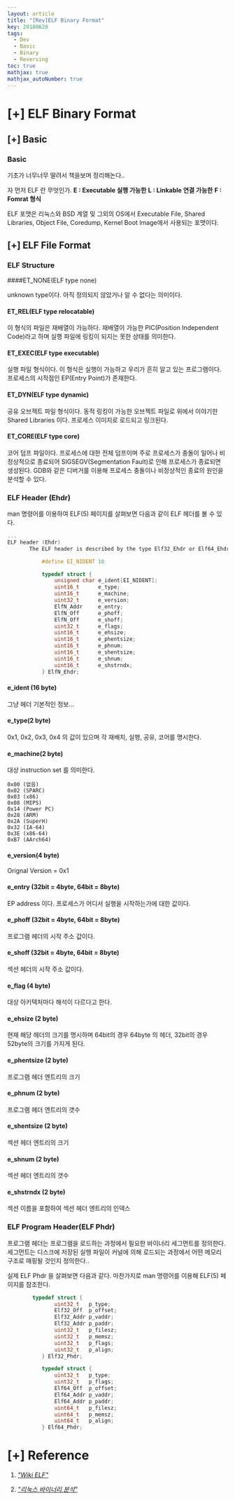 ```yaml
---
layout: article
title: "[Rev]ELF Binary Format"
key: 20180620
tags:
  - Dev
  - Basic
  - Binary
  - Reversing
toc: true
mathjax: true
mathjax_autoNumber: true
---
```


# [+] ELF Binary Format

## [+] Basic

### Basic

기초가 너무너무 딸려서 책을보며 정리해논다..

자 먼저 ELF 란 무엇인가.
**E : Executable 실행 가능한**
**L : Linkable 연결 가능한**
**F : Fomrat 형식**

ELF 포맷은 리눅스와 BSD 계열 및 그외의 OS에서 Executable File, Shared Libraries, Object File, Coredump, Kernel Boot Image에서 사용되는 포맷이다.

## [+] ELF File Format

### ELF Structure

####ET_NONE(ELF type none)

unknown type이다. 아직 정의되지 않았거나 알 수 없다는 의미이다.

#### ET_REL(ELF type relocatable)

이 형식의 파일은 재배열이 가능하다. 재배열이 가능한 PIC(Position Independent Code)라고 하며 실행 파일에 링킹이 되지는 못한 상태를 의미한다.

#### ET_EXEC(ELF type executable)

실행 파일 형식이다. 이 형식은 실행이 가능하고 우리가 흔히 알고 있는 프로그램이다. 프로세스의 시작점인 EP(Entry Point)가 존재한다.

#### ET_DYN(ELF type dynamic)

공유 오브젝트 파일 형식이다. 동적 링킹이 가능한 오브젝트 파일로 위에서 이야기한 Shared Libraries 이다. 프로세스 이미지로 로드되고 링크된다.

#### ET_CORE(ELF type core)

코어 덤프 파일이다. 프로세스에 대한 전체 덤프이며 주로 프로세스가 충돌이 일어나 비정상적으로 종료되어 SIGSEGV(Segmentation Fault)로 인해 프로세스가 종료되면 생성된다. GDB와 같은 디버거를 이용해 프로세스 충돌이나 비정상적인 종료의 원인을 분석할 수 있다.



### ELF Header (Ehdr)

man 명령어를 이용하여 ELF(5) 페이지를 살펴보면 다음과 같이 ELF 헤더를 볼 수 있다.

```c
...
ELF header (Ehdr)
       The ELF header is described by the type Elf32_Ehdr or Elf64_Ehdr:

           #define EI_NIDENT 16

           typedef struct {
               unsigned char e_ident[EI_NIDENT];
               uint16_t      e_type;
               uint16_t      e_machine;
               uint32_t      e_version;
               ElfN_Addr     e_entry;
               ElfN_Off      e_phoff;
               ElfN_Off      e_shoff;
               uint32_t      e_flags;
               uint16_t      e_ehsize;
               uint16_t      e_phentsize;
               uint16_t      e_phnum;
               uint16_t      e_shentsize;
               uint16_t      e_shnum;
               uint16_t      e_shstrndx;
           } ElfN_Ehdr;
```

#### e_ident (16 byte) 

그냥 헤더 기본적인 정보... 

#### e_type(2 byte)

0x1, 0x2, 0x3, 0x4 의 값이 있으며 각 재배치, 실행, 공유, 코어를 명시한다. 

#### e_machine(2 byte)

대상 instruction set 를 의미한다.

```
0x00 (없음)
0x02 (SPARC)
0x03 (x86)
0x08 (MIPS)
0x14 (Power PC)
0x28 (ARM)
0x2A (SuperH)
0x32 (IA-64)
0x3E (x86-64)
0xB7 (AArch64)
```

#### e_version(4 byte)

Orignal Version = 0x1

#### e_entry (32bit = 4byte, 64bit = 8byte)

EP address 이다. 프로세스가 어디서 실행을 시작하는가에 대한 값이다.

#### e_phoff (32bit = 4byte, 64bit = 8byte)

프로그램 헤더의 시작 주소 값이다.

#### e_shoff (32bit = 4byte, 64bit = 8byte)

섹션 헤더의 시작 주소 값이다.

#### e_flag (4 byte)

대상 아키텍처마다 해석이 다르다고 한다.

#### e_ehsize (2 byte)

현재 해당 헤더의 크기를 명시하며 64bit의 경우 64byte 의 헤더, 32bit의 경우 52byte의 크기를 가지게 된다.

#### e_phentsize (2 byte)

프로그램 헤더 엔트리의 크기

#### e_phnum (2 byte)

프로그램 헤더 엔트리의 갯수

#### e_shentsize (2 byte)

섹션 헤더 엔트리의 크기

#### e_shnum (2 byte)

섹션 헤더 엔트리의 갯수

#### e_shstrndx (2 byte)

섹션 이름을 포함하여 섹션 헤더 엔트리의 인덱스

### ELF Program Header(ELF Phdr)

프로그램 헤더는 프로그램을 로드하는 과정에서 필요한 바이너리 세그먼트를 정의한다. 세그먼트는 디스크에 저장된 실행 파일이 커널에 의해 로드되는 과정에서 어떤 메모리 구조로 매핑될 것인지 정의한다..

실제 ELF Phdr 을 살펴보면 다음과 같다. 마찬가지로 man 명령어를 이용해 ELF(5) 페이지를 참조한다.

```c
		typedef struct {
               uint32_t   p_type;
               Elf32_Off  p_offset;
               Elf32_Addr p_vaddr;
               Elf32_Addr p_paddr;
               uint32_t   p_filesz;
               uint32_t   p_memsz;
               uint32_t   p_flags;
               uint32_t   p_align;
           } Elf32_Phdr;

           typedef struct {
               uint32_t   p_type;
               uint32_t   p_flags;
               Elf64_Off  p_offset;
               Elf64_Addr p_vaddr;
               Elf64_Addr p_paddr;
               uint64_t   p_filesz;
               uint64_t   p_memsz;
               uint64_t   p_align;
           } Elf64_Phdr;
```



# [+] Reference

1. <a href="https://en.wikipedia.org/wiki/Executable_and_Linkable_Format">*"Wiki ELF"*</a>

2. <a href="http://acornpub.co.kr/book/linux-binary">*"리눅스 바이너리 분석"*</a>

   

